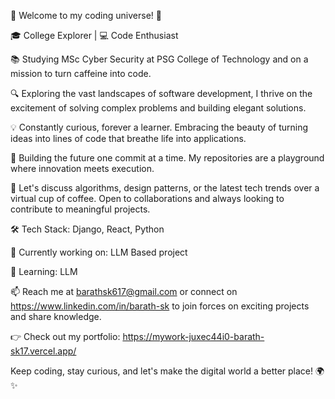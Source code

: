 🚀 Welcome to my coding universe! 🌌

🎓 College Explorer | 💻 Code Enthusiast 

📚 Studying MSc Cyber Security at PSG College of Technology and on a mission to turn caffeine into code.

🔍 Exploring the vast landscapes of software development, I thrive on the excitement of solving complex problems and building elegant solutions.

💡 Constantly curious, forever a learner. Embracing the beauty of turning ideas into lines of code that breathe life into applications.

🚧 Building the future one commit at a time. My repositories are a playground where innovation meets execution.

💬 Let's discuss algorithms, design patterns, or the latest tech trends over a virtual cup of coffee. Open to collaborations and always looking to contribute to meaningful projects.

🛠️ Tech Stack: Django, React, Python

📌 Currently working on: LLM Based project 

🌱 Learning: LLM

📫 Reach me at barathsk617@gmail.com or connect on https://www.linkedin.com/in/barath-sk to join forces on exciting projects and share knowledge.

👉 Check out my portfolio: https://mywork-juxec44i0-barath-sk17.vercel.app/

Keep coding, stay curious, and let's make the digital world a better place! 🌍✨
